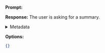 **Prompt:**



**Response:**
The user is asking for a summary.

<details><summary>Metadata</summary>

- Duration: 3522 ms
- Datetime: 2023-11-04T14:20:13.820013
- Model: gpt-3.5-turbo-0613

</details>

**Options:**
```json
{}
```

